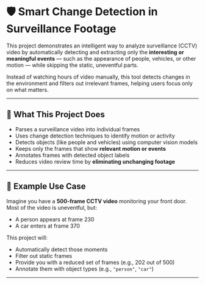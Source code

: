 # 🛡️ Smart Change Detection in Surveillance Footage

This project demonstrates an intelligent way to analyze surveillance (CCTV) video by automatically detecting and extracting only the **interesting or meaningful events** — such as the appearance of people, vehicles, or other motion — while skipping the static, uneventful parts.

Instead of watching hours of video manually, this tool detects changes in the environment and filters out irrelevant frames, helping users focus only on what matters.

---

## 📌 What This Project Does

- Parses a surveillance video into individual frames
- Uses change detection techniques to identify motion or activity
- Detects objects (like people and vehicles) using computer vision models
- Keeps only the frames that show **relevant motion or events**
- Annotates frames with detected object labels
- Reduces video review time by **eliminating unchanging footage**

---

## 🎥 Example Use Case

Imagine you have a **500-frame CCTV video** monitoring your front door. Most of the video is uneventful, but:

- A person appears at frame 230
- A car enters at frame 370

This project will:
- Automatically detect those moments
- Filter out static frames
- Provide you with a reduced set of frames (e.g., 202 out of 500)
- Annotate them with object types (e.g., `"person"`, `"car"`)

---



